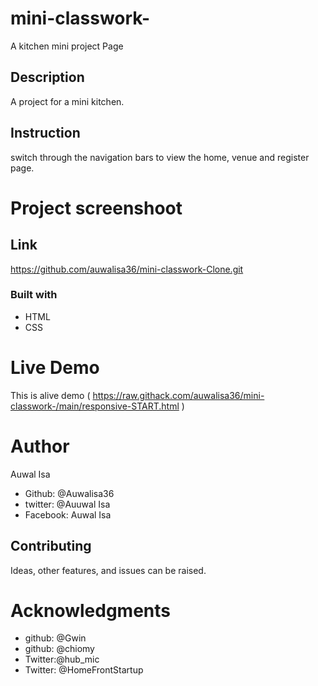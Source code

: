 # mini-classwork-
A kitchen mini project Page

## Description
A project for a mini kitchen.

## Instruction
switch through the navigation bars to view the home, venue and register page.

# Project screenshoot


## Link
https://github.com/auwalisa36/mini-classwork-Clone.git

### Built with
* HTML
* CSS


# Live Demo
This is alive demo ( https://raw.githack.com/auwalisa36/mini-classwork-/main/responsive-START.html )

# Author
Auwal Isa

* Github: @Auwalisa36
* twitter: @Auuwal Isa
* Facebook: Auwal Isa


## Contributing
Ideas, other features, and issues can be raised.

# Acknowledgments
* github: @Gwin
* github: @chiomy
* Twitter:@hub_mic
* Twitter: @HomeFrontStartup
